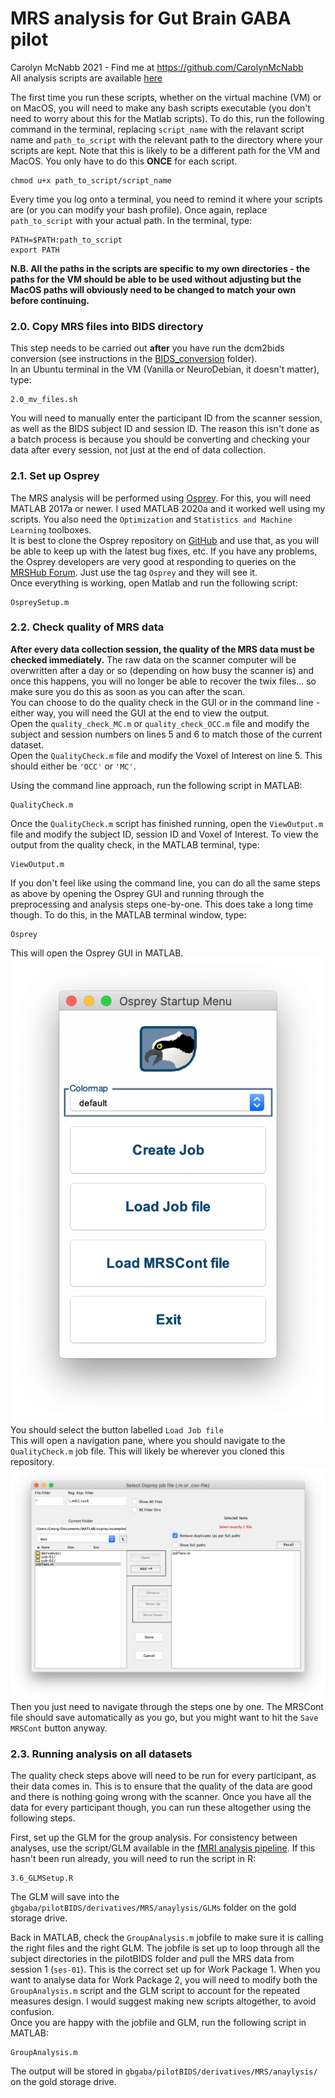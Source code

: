 # MRS analysis for Gut Brain GABA pilot
Carolyn McNabb 2021 - Find me at https://github.com/CarolynMcNabb</br>
All analysis scripts are available [here](https://github.com/CarolynMcNabb/GBGABA_pilot_analysis/tree/main/MRS_Osprey_analysis)


The first time you run these scripts, whether on the virtual machine (VM) or on MacOS, you will need to make any bash scripts executable (you don't need to worry about this for the Matlab scripts). To do this, run the following command in the terminal, replacing `script_name` with the relavant script name and `path_to_script` with the relevant path to the directory where your scripts are kept. Note that this is likely to be a different path for the VM and MacOS. You only have to do this **ONCE** for each script.
```
chmod u+x path_to_script/script_name
```

Every time you log onto a terminal, you need to remind it where your scripts are (or you can modify your bash profile). Once again, replace `path_to_script` with your actual path. In the terminal, type:
```
PATH=$PATH:path_to_script
export PATH
```

**N.B. All the paths in the scripts are specific to my own directories - the paths for the VM should be able to be used without adjusting but the MacOS paths will obviously need to be changed to match your own before continuing.** 

### 2.0. Copy MRS files into BIDS directory
This step needs to be carried out **after** you have run the dcm2bids conversion (see instructions in the [BIDS_conversion](https://github.com/CarolynMcNabb/GBGABA_pilot_analysis/tree/main/BIDS_conversion) folder).</br>
In an Ubuntu terminal in the VM (Vanilla or NeuroDebian, it doesn't matter), type:
```
2.0_mv_files.sh
```
You will need to manually enter the participant ID from the scanner session, as well as the BIDS subject ID and session ID. The reason this isn't done as a batch process is because you should be converting and checking your data after every session, not just at the end of data collection.


### 2.1. Set up Osprey
The MRS analysis will be performed using [Osprey](https://schorschinho.github.io/osprey/). For this, you will need MATLAB 2017a or newer. I used MATLAB 2020a and it worked well using my scripts. You also need the `Optimization` and `Statistics and Machine Learning` toolboxes.<br/> It is best to clone the Osprey repository on [GitHub](https://github.com/schorschinho/osprey) and use that, as you will be able to keep up with the latest bug fixes, etc. If you have any problems, the Osprey developers are very good at responding to queries on the [MRSHub Forum](https://forum.mrshub.org/). Just use the tag `Osprey` and they will see it.<br/>
Once everything is working, open Matlab and run the following script:
```
OspreySetup.m
```

### 2.2. Check quality of MRS data
**After every data collection session, the quality of the MRS data must be checked immediately.** The raw data on the scanner computer will be overwritten after a day or so (depending on how busy the scanner is) and once this happens, you will no longer be able to recover the twix files... so make sure you do this as soon as you can after the scan.<br/>
You can choose to do the quality check in the GUI or in the command line - either way, you will need the GUI at the end to view the output.<br/>
Open the `quality_check_MC.m` or `quality_check_OCC.m` file and modify the subject and session numbers on lines 5 and 6 to match those of the current dataset.<br/>
Open the `QualityCheck.m` file and modify the Voxel of Interest on line 5. This should either be `'OCC'` or `'MC'`.<br/>

Using the command line approach, run the following script in MATLAB:
```
QualityCheck.m
```
Once the `QualityCheck.m` script has finished running, open the `ViewOutput.m` file and modify the subject ID, session ID and Voxel of Interest. To view the output from the quality check, in the MATLAB terminal, type:
```
ViewOutput.m
```

If you don't feel like using the command line, you can do all the same steps as above by opening the Osprey GUI and running through the preprocessing and analysis steps one-by-one. This does take a long time though. To do this, in the MATLAB terminal window, type:
```
Osprey
```
This will open the Osprey GUI in MATLAB. <br/>
![menu](images/osprey-startup-menu.png)<br/>
You should select the button labelled `Load Job file`<br/>
This will open a navigation pane, where you should navigate to the `QualityCheck.m` job file. This will likely be wherever you cloned this repository.<br/>
![navigate](images/osprey-select-job-file.png)<br/>
Then you just need to navigate through the steps one by one. The MRSCont file should save automatically as you go, but you might want to hit the `Save MRSCont` button anyway. 

### 2.3. Running analysis on all datasets
The quality check steps above will need to be run for every participant, as their data comes in. This is to ensure that the quality of the data are good and there is nothing going wrong with the scanner. Once you have all the data for every participant though, you can run these altogether using the following steps.<br/>

First, set up the GLM for the group analysis. For consistency between analyses, use the script/GLM available in the [fMRI analysis pipeline](https://github.com/CarolynMcNabb/GBGABA_pilot_analysis/blob/main/fMRI/3.6_GLMSetup.R). If this hasn't been run already, you will need to run the script in R:
```
3.6_GLMSetup.R
```
The GLM will save into the `gbgaba/pilotBIDS/derivatives/MRS/anaylysis/GLMs` folder on the gold storage drive.

Back in MATLAB, check the `GroupAnalysis.m` jobfile to make sure it is calling the right files and the right GLM. The jobfile is set up to loop through all the subject directories in the pilotBIDS folder and pull the MRS data from session 1 (`ses-01`). This is the correct set up for Work Package 1. When you want to analyse data for Work Package 2, you will need to modify both the `GroupAnalysis.m` script and the GLM script to account for the repeated measures design. I would suggest making new scripts altogether, to avoid confusion.<br/>
Once you are happy with the jobfile and GLM, run the following script in MATLAB:
```
GroupAnalysis.m
```
The output will be stored in `gbgaba/pilotBIDS/derivatives/MRS/anaylysis/` on the gold storage drive.


